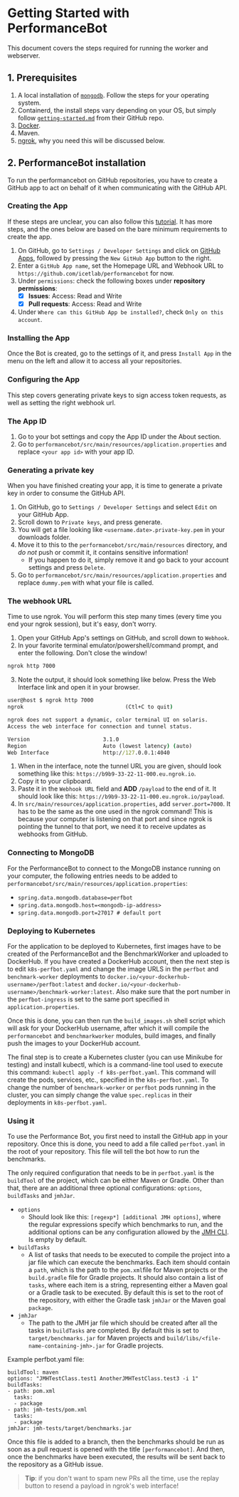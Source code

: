 # Getting Started with PerformanceBot

This document covers the steps required for running the worker and webserver.

<!-- Add shortcuts to webhook and that stuff -->

## 1. Prerequisites

1. A local installation of [`mongodb`](https://www.mongodb.com/docs/manual/administration/install-community/). Follow the steps for your operating system.
2. Containerd, the install steps vary depending on your OS, but simply follow [`getting-started.md`](https://github.com/containerd/containerd/blob/main/docs/getting-started.md) from their GitHub repo.
3. [Docker](https://docs.docker.com/get-docker/).
4. Maven.
5. [ngrok](https://ngrok.com/download), why you need this will be discussed below.

## 2. PerformanceBot installation

To run the performancebot on GitHub repositories, you have to create a GitHub app to act on behalf of it when communicating with the GitHub API.

### Creating the App

If these steps are unclear, you can also follow this [tutorial](https://docs.github.com/en/apps/creating-github-apps/creating-github-apps/creating-a-github-app). It has more steps, and the ones below are based on the bare minimum requirements to create the app.

1. On GitHub, go to `Settings / Developer Settings` and click on [GitHub Apps](https://github.com/settings/apps), followed by pressing the `New GitHub App` button to the right.
2. Enter a `GitHub App name`, set the Homepage URL and Webhook URL to `https://github.com/icetlab/performancebot` for now.
3. Under `permissions`: check the following boxes under **repository permissions**:
     - [x] **Issues**: Access: Read and Write
     - [x] **Pull requests**: Access: Read and Write
4. Under `Where can this GitHub App be installed?`, check `Only on this account`.

### Installing the App

Once the Bot is created, go to the settings of it, and press `Install App` in the menu on the left and allow it to access all your repositories.

### Configuring the App

This step covers generating private keys to sign access token requests, as well as setting the right webhook url.

### The App ID

1. Go to your bot settings and copy the App ID under the About section.
2. Go to `performancebot/src/main/resources/application.properties` and replace `<your app id>` with your app ID.

### Generating a private key

When you have finished creating your app, it is time to generate a private key in order to consume the GitHub API.

1. On GitHub, go to `Settings / Developer Settings` and select `Edit` on your GitHub App.
2. Scroll down to `Private keys`, and press generate.
3. You will get a file looking like `<username.date>.private-key.pem` in your downloads folder. 
4. Move it to this to the `performancebot/src/main/resources` directory, and *do not* push or commit it, it contains sensitive information! 
   - If you happen to do it, simply remove it and go back to your account settings and press `Delete`.
5. Go to `performancebot/src/main/resources/application.properties` and replace `dummy.pem` with what your file is called.

### The webhook URL

Time to use ngrok. You will perform this step many times (every time you end your ngrok session), but it's easy, don't worry.

1. Open your GitHub App's settings on GitHub, and scroll down to `Webhook`.
2. In your favorite terminal emulator/powershell/command prompt, and enter the following. Don't close the window!
```cmd
ngrok http 7000
```
3. Note the output, it should look something like below. Press the Web Interface link and open it in your browser.
```cmd
user@host $ ngrok http 7000
ngrok                                (Ctl+C to quit)

ngrok does not support a dynamic, color terminal UI on solaris.
Access the web interface for connection and tunnel status.

Version                       3.1.0
Region                        Auto (lowest latency) (auto)
Web Interface                 http://127.0.0.1:4040
```
1. When in the interface, note the tunnel URL you are given, should look something like this: `https://b9b9-33-22-11-000.eu.ngrok.io`. 
2. Copy it to your clipboard.
3. Paste it in the `Webhook URL` field and **ADD** `/payload` to the end of it. It should look like this: `https://b9b9-33-22-11-000.eu.ngrok.io/payload`.
4. In `src/main/resources/application.properties`, add `server.port=7000`. It has to be the same as the one used in the ngrok command! This is because your computer is listening on that port and since ngrok is pointing the tunnel to that port, we need it to receive updates as webhooks from GitHub.

### Connecting to MongoDB

For the PerformanceBot to connect to the MongoDB instance running on your computer, 
the following entries needs to be added to `performancebot/src/main/resources/application.properties`:
- `spring.data.mongodb.database=perfbot`
- `spring.data.mongodb.host=<mongodb-ip-address>`
- `spring.data.mongodb.port=27017 # default port`

### Deploying to Kubernetes
For the application to be deployed to Kubernetes, first images have to be created of the 
PerformanceBot and the BenchmarkWorker and uploaded to DockerHub. 
If you have created a DockerHub account, then the next step is to edit `k8s-perfbot.yaml` 
and change the image URLS in the `perfbot` and `benchmark-worker` deployments to `docker.io/<your-dockerhub-username>/perfbot:latest` 
and `docker.io/<your-dockerhub-username>/benchmark-worker:latest`. Also make sure that the port number in the `perfbot-ingress` is set to the same port
specified in `application.properties`.

Once this is done, you can then run the `build_images.sh` shell script which will ask for your
DockerHub username, after which it will compile the `performancebot` and 
`benchmarkworker` modules, build images, and finally push the images to 
your DockerHub account.

The final step is to create a Kubernetes cluster (you can use Minikube for testing) and install kubectl, which is a 
command-line tool used to execute this command: `kubectl apply -f k8s-perfbot.yaml`. This
command will create the pods, services, etc., specified in the `k8s-perfbot.yaml`.
To change the number of `benchmark-worker` or `perfbot` pods running in the cluster,
you can simply change the value `spec.replicas` in their deployments in `k8s-perfbot.yaml`.

### Using it

To use the Performance Bot, you first need to install the GitHub app in your 
repository. Once this is done, you need to add a file called `perfbot.yaml` in
the root of your repository. This file will tell the bot how to run the benchmarks.

The only required configuration that needs to be in `perfbot.yaml` is the 
`buildTool` of the project, which can be either Maven or Gradle. Other than that, there are 
an additional three optional configurations: `options`, `buildTasks` and `jmhJar`.
- `options`
  - Should look like this: `[regexp*] [additional JMH options]`, where the
  regular expressions specify which benchmarks to run, and the additional options can be any
  configuration allowed by the [JMH CLI](https://github.com/guozheng/jmh-tutorial/blob/master/README.md).
  Is empty by default.
- `buildTasks`
  - A list of tasks that needs to be executed to compile the project into a 
  jar file which can execute the benchmarks. Each item should contain a `path`, which is the path to the `pom.xml`file for Maven 
  projects or the `build.gradle` file for Gradle projects. It should also contain a list of
  `tasks`, where each item is a string, representing either a Maven goal or a Gradle task
  to be executed. By default this is set to the root of the repository, with either the Gradle task `jmhJar` or the Maven goal `package`. 
- `jmhJar`
  - The path to the JMH jar file which should be created after all the tasks in 
  `buildTasks` are completed. By default this is set to `target/benchmarks.jar` for Maven projects
  and `build/libs/<file-name-containing-jmh>.jar` for Gradle projects.

Example perfbot.yaml file:
```
buildTool: maven
options: "JMHTestClass.test1 AnotherJMHTestClass.test3 -i 1"
buildTasks:
- path: pom.xml
  tasks:
  - package
- path: jmh-tests/pom.xml
  tasks:
  - package
jmhJar: jmh-tests/target/benchmarks.jar
```

Once this file is added to a branch, then the benchmarks should be run as soon as a 
pull request is opened with the title `[performancebot]`. And then, once the benchmarks
have been executed, the results will be sent back to the repository as a GitHub issue.

>**Tip**: if you don't want to spam new PRs all the time, use the replay button to resend a payload in ngrok's web interface! 

